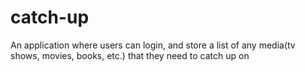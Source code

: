 # catch-up
An application where users can login, and store a list of any media(tv shows, movies, books, etc.) that they need to catch up on
